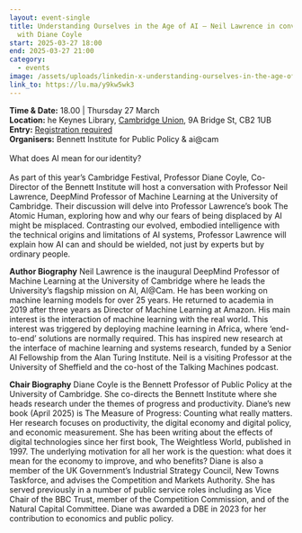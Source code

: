 ```yaml
---
layout: event-single
title: Understanding Ourselves in the Age of AI – Neil Lawrence in conversation
  with Diane Coyle
start: 2025-03-27 18:00
end: 2025-03-27 21:00
category:
  - events
image: /assets/uploads/linkedin-x-understanding-ourselves-in-the-age-of-ai-1200-x-628-px-.png
link_to: https://lu.ma/y9kw5wk3
---
```

**T﻿ime & Date:** 18.00  | Thursday 27 March\
**Location:** [](https://www.google.com/maps/search/?api=1&query=The%20Keynes%20Library%2C%20Cambridge%20Union%2C%209A%20Bridge%20St%2C%20Cambridge%20CB2%201UB)he Keynes Library, [Cambridge Union](https://cus.org/the-keynes-library), 9A Bridge St, CB2 1UB\
**E﻿ntry:** [Registration required](https://lu.ma/y9kw5wk3) \
**Organisers:** Bennett Institute for Public Policy & ai@cam\
\
What does AI mean for our identity? \
\
As part of this year’s Cambridge Festival, Professor Diane Coyle, Co-Director of the Bennett Institute will host a conversation with Professor Neil Lawrence, DeepMind Professor of Machine Learning at the University of Cambridge. Their discussion will delve into Professor Lawrence’s book The Atomic Human, exploring how and why our fears of being displaced by AI might be misplaced. Contrasting our evolved, embodied intelligence with the technical origins and limitations of AI systems, Professor Lawrence will explain how AI can and should be wielded, not just by experts but by ordinary people.

**Author Biography**
Neil Lawrence is the inaugural DeepMind Professor of Machine Learning at the University of Cambridge where he leads the University’s flagship mission on AI, AI@Cam. He has been working on machine learning models for over 25 years. He returned to academia in 2019 after three years as Director of Machine Learning at Amazon. His main interest is the interaction of machine learning with the real world. This interest was triggered by deploying machine learning in Africa, where ‘end-to-end’ solutions are normally required. This has inspired new research at the interface of machine learning and systems research, funded by a Senior AI Fellowship from the Alan Turing Institute. Neil is a visiting Professor at the University of Sheffield and the co-host of the Talking Machines podcast.

**Chair Biography**
Diane Coyle is the Bennett Professor of Public Policy at the University of Cambridge. She co-directs the Bennett Institute where she heads research under the themes of progress and productivity. Diane’s new book (April 2025) is The Measure of Progress: Counting what really matters.
Her research focuses on productivity, the digital economy and digital policy, and economic measurement. She has been writing about the effects of digital technologies since her first book, The Weightless World, published in 1997. The underlying motivation for all her work is the question: what does it mean for the economy to improve, and who benefits?
Diane is also a member of the UK Government’s Industrial Strategy Council, New Towns Taskforce, and advises the Competition and Markets Authority. She has served previously in a number of public service roles including as Vice Chair of the BBC Trust, member of the Competition Commission, and of the Natural Capital Committee. Diane was awarded a DBE in 2023 for her contribution to economics and public policy.